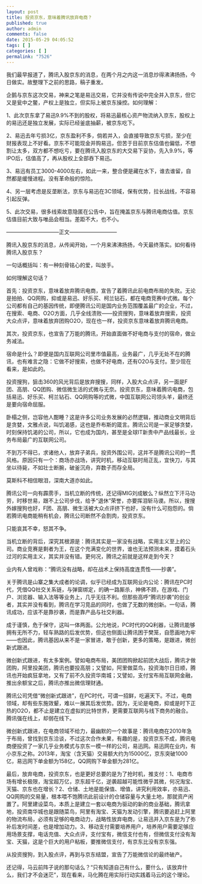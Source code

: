 ```yaml
---
layout: post
title: 投资京东，意味着腾讯放弃电商？
published: true
author: admin
comments: false
date: 2015-05-29 04:05:52
tags: [ ]
categories: [ ]
permalink: "7526"
---
```



我们最早报道了，腾讯入股京东的消息，在两个月之内这一消息炒得沸沸扬扬，今日做实。故整理下之前的思路，稿子重发。

企鹅与京东这次交易，神来之笔是易迅交易，它并没有传说中完全并入京东，但它又是瓮中之鳖，产权上是独立，但实际上被京东操控。如何理解：

1、此次京东拿了易迅9.9%不到的股权，将易迅最核心资产物流纳入京东，股权上的易迅还是独立发展，实际已经釜底抽薪，被京东吃下。

2、易迅去年亏损3亿，京东盈利不多，倘若并入，会直接导致京东亏损，至少在财报表现上不好看。京东不可能现金并购易迅，但苦于目前京东估值也偏低，不想割让太多，双方都不想吃亏，要在腾讯入股京东的大交易下妥协，先入9.9%，等IPO后，估值高了，再从股权上全部吞下易迅。

3、易迅有员工3000-4000左右，如此一来，整合便是藏在水下，谁去谁留，自然都是缓慢进程。没有革命般的惊险。

4、另一层考虑是反垄断法，京东与易迅在3C领域，保有优势，拉长战线，不容易引起反弹。

5、此次交易，很多线索故意隐匿在公告中，旨在掩盖京东与腾讯电商估值。京东估值目前大致与唯品会相当。差距不大，也不小。

——————————正文—————————

腾讯入股京东的消息，从传闻开始，一个月来沸沸扬扬，今天最终落实。如何看待腾讯入股京东？

一句话概括叫：有一种刻骨铭心的爱，叫放手。

如何理解这句话？

首先：投资京东，意味着放弃腾讯电商，宣告了着腾讯此前电商布局的失败。无论是拍拍、QQ网购，抑或是易迅、好乐买、柯兰钻石，都在电商竞赛中式微。每个公司都有自己的基因传统，即便腾讯公司是国内业务范围覆盖最广的企业，不过，在搜索、电商、O2O方面，几乎全线溃败——投资搜狗，意味着放弃搜索，投资大众点评，意味着放弃团购O2O，现在也一样，投资京东意味着放弃腾讯电商。

其次，投资京东，也宣告了万能的腾讯，开始直面做不好电商与支付的宿命，做业务减法。

宿命是什么？即便是国内互联网公司里市值最高，业务最广，几乎无处不在的腾讯，也有难言之隐：它做不好搜索，也做不好电商，还有O2O与支付。至少现在看来，是如此的。

投资搜狗，狙击360的风光背后是放弃搜搜，同样，入股大众点评，另一面是F团、高朋、QQ团购、微信微生活的式微与无奈。投资京东，意味着腾讯电商，包括易迅、好乐买、柯兰钻石、QQ网购等的式微，中国互联网公司领头羊，最终还是要向宿命屈服。

卧榻之侧，岂容他人酣睡？这是许多公司业务发展的必然逻辑，推动商业文明背后是贪婪，文雅点说，叫饥渴感，这也是乔布斯的箴言。腾讯公司是一家足够贪婪，时刻保持饥渴的公司，所以，它也成为国内，甚至是全球IT新贵中产品线最长，业务布局最广的互联网公司。

不到万不得已，求诸他人，放弃子弟兵，投资外围公司，这并不是腾讯公司的一贯风格。原因只有一个：商场亦战场，讲究时机，移动互联时局正乱，宜快刀，与其坐以待毙，不如壮士断腕，破釜沉舟，弃数子而存全局。

莫斯科不相信眼泪，深南大道亦如此。

腾讯公司一向有霹雳手，当机立断的传统，还记得MIG刘成敏么？纵然立下汗马功劳，时移世易，跟不上公司步伐，给予“退休”荣誉，亦要挥泪斩马谡。所以，搜搜外嫁搜狗也好，F团、高朋、微生活被大众点评挤下也好，没有什么可抱怨的。倘若腾讯电商能稍有机会，腾讯公司断然不会割肉，投资京东。

只能哀其不幸，怒其不争。

当机立断的背后，深究其根源是：腾讯其实是一家没有战略，实用主义至上的公司。商业竞赛是剩者为王，在这个充满变化的世界，谁也无法预测未来，摸着石头过河的实用主义，其实并没有错。更何况，腾讯之前就是这样走到今天？

业内有人曾戏称：“腾讯没有战略，却在战术上保持高度连贯性——抄袭”。

关于腾讯是山寨之集大成者的论调，似乎已经成为互联网业内公论：腾讯在PC时代，凭借QQ社交关系链，与弹窗绑定，的确一路厮杀，神佛不顾，在游戏、门户、浏览器、输入法等等业务上，几乎无往不利。但那些高呼“腾讯抄袭”的创业者，其实并没有看到，腾讯在学习竞品的同时，也做了无数的微创新。一句话，腾讯成功，应该不是靠抄袭，而是靠产品与社交利器。

成于谨慎，危于保守，这叫一体两面。公允地说，PC时代的QQ利器，让腾讯能够拥有无所不力，轻车熟路的后发优势，但这也侧面让腾讯困于樊笼，自愿画地为牢——也因此，腾讯基因从来不是一家冒进，敢于创新，更多的策略，是跟进，微创新式跟进。

微创新式跟进，有太多案例。譬如电商布局，美团团购掀起前团大战后，腾讯才做团购，阿里投美团，腾讯也要投高朋；又譬如，阿里做菜鸟，投资海尔日日顺，腾讯也开始疯狂拿地，又有了前不久投资华南城；又譬如，支付宝布局互联网金融，推出余额宝之后，腾讯亦推出微信理财通。

腾讯公司凭借“微创新式跟进”，在PC时代，可谓一招鲜，吃遍天下。不过，电商领域，却有些东施效颦，难以一展其后发优势。因为，无论是电商，抑或是时下正热的O2O，都不止是建立在虚拟的比特世界，更需要互联网与线下商务的融合。腾讯强在线上，却弱在线下。

微创新式跟进，在电商领域不给力，最幽默的一个故事是：腾讯电商在2010年急于布局，曾找到京东洽谈，不过这次合作未果，有趣的是，投资京东不成，腾讯电商便投资了一家几乎业务模式与京东一模一样的公司，易迅网。易迅网在业内，有小京东之称。2013年，淘宝（含天猫）交易额大约为15000亿，京东突破1000亿，易迅网下单金额为158亿，QQ网购下单金额为281亿。

最后，放弃电商，投资京东，也是更好总要的是为了抢时机，推支付：1、电商市场有增长极限，淘宝超万亿，京东超千亿，逆袭超越可能性微乎其微，何况淘宝、天猫、京东也在增长？2、仓储、土地是能保值、增值，讲究利用效率，亦易迅、QQ网购的交易量，根本喂不饱腾讯此前设计的仓储容量与大量土地，那就资产闲置了。阿里建设菜鸟，本质上是建立一套以电商为驱动的新的商业基础，腾讯拿地，投资南华城也是跟随菜鸟，阿里有淘宝、天猫为发动引擎，腾讯要追赶上阿里的物流布局，必须有足够的电商动力，战略性放弃电商，让易迅并入京东是为了弥补后发时间差，也是增加动力。3、移动支付需要培养用户，培养用户需要足够应用场景支撑，电话充值、大众点评，支付宝有，微信支付也有，但微信支付没有淘宝、天猫，这是个巨大的用户粘板，要推微信支付，有京东比没有京东强。

从投资搜狗，到入股点评，再到与京东结盟，宣告了万能微信论的最终破产。

还记得，马云前阵子说的那句话么？“只有知道自己有什么，要什么，该放弃什么，我们才不会迷茫”，现在看来，马化腾在用实际行动实践着马云的这个理论。